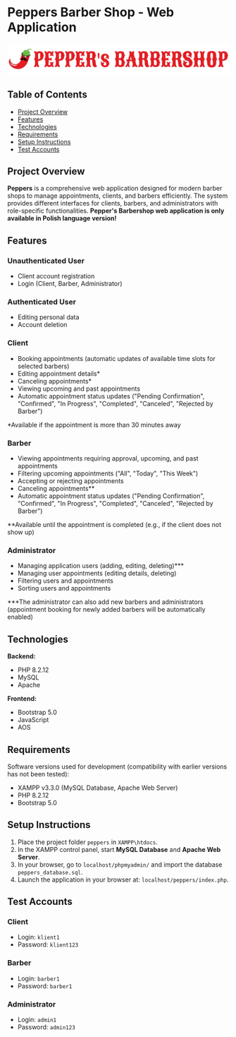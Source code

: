 # Peppers Barber Shop - Web Application

![Peppers Barber Shop](./peppers/img/logo.png)

## Table of Contents
- [Project Overview](#project-overview)
- [Features](#features)
- [Technologies](#technologies)
- [Requirements](#requirements)
- [Setup Instructions](#setup-instructions)
- [Test Accounts](#test-accounts)

## Project Overview
**Peppers** is a comprehensive web application designed for modern barber shops to manage appointments, clients, and barbers efficiently. The system provides different interfaces for clients, barbers, and administrators with role-specific functionalities. **Pepper's Barbershop web application is only available in Polish language version!**

## Features

### Unauthenticated User
- Client account registration
- Login (Client, Barber, Administrator)

### Authenticated User
- Editing personal data
- Account deletion

### Client
- Booking appointments (automatic updates of available time slots for selected barbers)
- Editing appointment details*
- Canceling appointments*
- Viewing upcoming and past appointments
- Automatic appointment status updates ("Pending Confirmation", "Confirmed", "In Progress", "Completed", "Canceled", "Rejected by Barber")

*Available if the appointment is more than 30 minutes away

### Barber
- Viewing appointments requiring approval, upcoming, and past appointments
- Filtering upcoming appointments ("All", "Today", "This Week")
- Accepting or rejecting appointments
- Canceling appointments**
- Automatic appointment status updates ("Pending Confirmation", "Confirmed", "In Progress", "Completed", "Canceled", "Rejected by Barber")

**Available until the appointment is completed (e.g., if the client does not show up)

### Administrator
- Managing application users (adding, editing, deleting)***
- Managing user appointments (editing details, deleting)
- Filtering users and appointments
- Sorting users and appointments

***The administrator can also add new barbers and administrators (appointment booking for newly added barbers will be automatically enabled)

## Technologies
**Backend:**
- PHP 8.2.12
- MySQL
- Apache

**Frontend:**
- Bootstrap 5.0
- JavaScript
- AOS

## Requirements
Software versions used for development (compatibility with earlier versions has not been tested):
- XAMPP v3.3.0 (MySQL Database, Apache Web Server)
- PHP 8.2.12
- Bootstrap 5.0

## Setup Instructions

1. Place the project folder `peppers` in `XAMPP\htdocs`.
2. In the XAMPP control panel, start **MySQL Database** and **Apache Web Server**.
3. In your browser, go to `localhost/phpmyadmin/` and import the database `peppers_database.sql`.
4. Launch the application in your browser at: `localhost/peppers/index.php`.

## Test Accounts

### Client
- Login: `klient1`
- Password: `klient123`

### Barber
- Login: `barber1`
- Password: `barber1`

### Administrator

- Login: `admin1`
- Password: `admin123`
